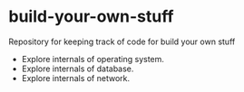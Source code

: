# build-your-own-stuff
Repository for keeping track of code for build your own stuff

- Explore internals of operating system.
- Explore internals of database.
- Explore internals of network.
